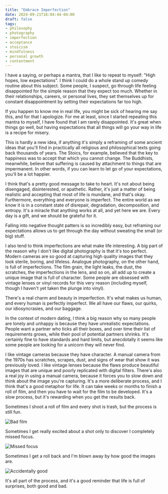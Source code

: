 ```yaml
---
title: "Embrace Imperfection"
date: 2024-09-21T16:04:44-04:00
draft: false
tags:
- philosophy
- photography
- imperfection
- acceptance
- stoicism
- mindfulness
- personal growth
- contentment
---
```


I have a saying, or perhaps a mantra, that I like to repeat to myself: "High
hopes, low expectations". I think I could do a whole stand up comedy routine
about this subject. Some people, I suspect, go through life feeling disappointed
for the simple reason that they expect too much. Whether in their relationships,
careers, or personal lives, they set themselves up for constant disappointment
by setting their expectations far too high.

If you happen to know me in real life, you might be sick of hearing me say this,
and for that I apologize. For me at least, since I started repeating this mantra
to myself, I have found that I am rarely disappointed. It's great when things go
well, but having expectations that all things will go your way in life is a
recipe for misery.

This is hardly a new idea, if anything it's simply a reframing of some ancient
ideas that you'll find in practically all religious and philosophical texts
going back thousands of years. The Stoics, for example, believed that the key to
happiness was to accept that which you cannot change. The Buddhists, meanwhile,
believe that suffering is caused by attachment to things that are impermanent.
In other words, if you can learn to let go of your expectations, you'll be a lot
happier.

I think that's a pretty good message to take to heart. It's not about being
disengaged, disinterested, or apathetic. Rather, it's just a matter of being
realistic and accepting that most of life is mundane, and that's okay.
Furthermore, everything and everyone is imperfect. The entire world as we know
it is in a constant state of disrepair, degradation, decomposition, and entropy.
It's a miracle that anything works at all, and yet here we are. Every day is a
gift, and we should be grateful for it.

Falling into negative thought patters is so incredibly easy, but reframing our
expectations allows us to get through the day without sweating the small (or
big) stuff.

I also tend to think imperfections are what make life interesting. A big part of
the reason why I don't like digital photography is that it's too perfect. Modern
cameras are so good at capturing high quality images that they look sterile,
boring, and lifeless. Analogue photography, on the other hand, is full of
imperfections. The film grain, the light leaks, the dust, the scratches, the
imperfections in the lens, and so on, all add up to create a unique image that
is full of character. Some people are obsessed with vintage lenses or vinyl
records for this very reason (including myself, though I haven't yet taken the
plunge into vinyl).

There's a real charm and beauty in imperfection. It's what makes us human, and
every human is perfectly imperfect. We all have our flaws, our quirks, our
idiosyncrasies, and our baggage.

In the context of modern dating, I think a big reason why so many people are
lonely and unhappy is because they have unrealistic expectations. People want a
partner who ticks all their boxes, and over time their list of requirements
grows, while their pool of potential partners shrinks. It's certainly fine to
have standards and hard limits, but anecdotally it seems like some people are
looking for a unicorn they will never find.

I like vintage cameras because they have character. A manual camera from the
1970s has scratches, scrapes, dust, and signs of wear that show it was
previously loved. I like vintage lenses because the flaws produce beautiful
images that are unique and poorly replicated with digital filters. There's also
a real joy in using a manual camera, because it forces you to slow down and
think about the image you're capturing. It's a more deliberate process, and I
think that's a good metaphor for life. It can take weeks or months to finish a
roll of film, and then you have to wait for the film to be developed. It's a
slow process, but it's rewarding when you get the results back.

Sometimes I shoot a roll of film and every shot is trash, but the process is
still fun.

![Bad film](bad.jpeg "Bad film")

Sometimes I get really excited about a shot only to discover I completely missed
focus.

![Missed focus](missed-focus.jpeg "Missed focus")

Sometimes I get a roll back and I'm blown away by how good the images
are.

![Accidentally good](good.jpeg "Accidentally good")

It's all part of the process, and it's a good reminder that life is full of
surprises, both good and bad.
